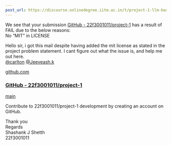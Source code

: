 ```yaml
---
post_url: https://discourse.onlinedegree.iitm.ac.in/t/project-1-llm-based-automation-agent-discussion-thread-tds-jan-2025/164277/581
---
```

We see that your submission [GitHub - 22f3001011/project-1](https://github.com/22f3001011/project-1/tree/main) has a result of FAIL due to the below reasons:  
No “MIT” in LICENSE

Hello sir, i got this mail despite having added the mit license as stated in the project problem statement. I cant figure out what the issue is, and help me out here.  
[@carlton](/u/carlton) [@Jeeveash.k](/u/jeeveash.k)


[github.com](https://github.com/22f3001011/project-1/tree/main)

### [GitHub - 22f3001011/project-1](https://github.com/22f3001011/project-1/tree/main)

[main](https://github.com/22f3001011/project-1/tree/main)

Contribute to 22f3001011/project-1 development by creating an account on GitHub.

Thank you  
Regards  
Shashank J Shetth  
22f3001011